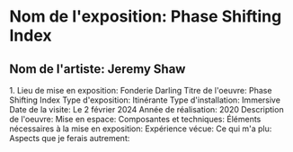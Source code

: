 <h1>Nom de l'exposition: Phase Shifting Index </h1>
<h2>Nom de l'artiste: Jeremy Shaw</h2>
1. Lieu de mise en exposition: Fonderie Darling
Titre de l'oeuvre: Phase Shifting Index
Type d'exposition: Itinérante
Type d'installation: Immersive
Date de la visite: Le 2 février 2024
Année de réalisation: 2020
Description de l'oeuvre:
Mise en espace: 
Composantes et techniques:
Éléments nécessaires à la mise en exposition:
Expérience vécue: 
Ce qui m'a plu:
Aspects que je ferais autrement:

